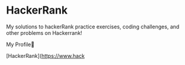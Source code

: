 # HackerRank
My solutions to hackerRank practice exercises, coding challenges, and other problems on Hackerrank!

My Profile:star_struck:



[HackerRank](https://www.hack
